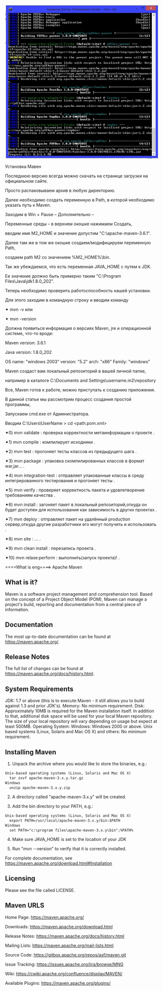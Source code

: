 ![](sitePNG.png)

Установка Мавен

Последнюю версию всегда можно скачать на странице загрузки на официальном сайте.

Просто распаковываем архив в любую директорию.

Далее необходимо создать переменную в Path, в которой необходимо указать путь к Maven.

Заходим в Win + Pause – Дополнительно –

Переменные среды – в верхнем окошке нажимаем Создать,

вводим имя M2_HOME и значение допустим "C:\apache-maven-3.6.1".

Далее там же в том же окошке создаем/модифицируем переменную Path,

создаем path  M2 со значением %M2_HOME%\bin.

Так же убеждаемся, что есть переменная JAVA_HOME с путем к JDK.

Ее значение должно быть примерно таким "C:\Program Files\Java\jdk1.8.0_202\".


Теперь необходимо проверить работоспособность нашей установки.

Для этого заходим в командную строку и вводим команду

✦ mvn -v  или

✦ mvn -version

Должна появиться информация о версиях Maven, jre и операционной системе, что-то вроде:

Maven version: 3.6.1

Java version: 1.8.0_202

OS name: "windows 2003" version: "5.2" arch: "x86" Family: "windows"

Maven создаст вам локальный репозиторий в вашей личной папке,

например в каталоге C:\Documents and Settings\username\.m2\repository

Все, Maven готов к работе, можно приступать к созданию приложения.

В данной статье мы рассмотрим процесс создания простой программы,

Запускаем cmd.exe от Администратора.

 Вводим  C:\Users\UserName > cd <path.pom.xml>

✦0) mvn validate : проверка корректности метаинформации о проекте  .

✦1) mvn compile : компилирует исходники .

✦2) mvn test : прогоняет тесты классов из предыдущего шага .

✦3) mvn package : упаковка скомпилированных классов в формат war,jar... .

✦4) mvn integration-test : отправляет упакованные классы в среду интегрированного тестирования и прогоняет тесты .

✦5) mvn verify : проверяет корректность пакета и удовлетворение требованиям качества .

✦6) mvn install : загоняет пакет в локальный репозиторий,откуда он будет доступен для использования как зависимость в других проектах .
             
✦7) mvn deploy : отправляет пакет на удалённый production сервер,откуда другие разработчики его могут получить и использовать  .			 

✦8) mvn site : ... .

✦9) mvn clean install : перезапись проекта .

✦10) mvn relase:perform  : выполнить(запуск проекта)! .

====What is eng====>
Apache Maven

  What is it?
  -----------

  Maven is a software project management and comprehension tool. Based on
  the concept of a Project Object Model (POM), Maven can manage a project's
  build, reporting and documentation from a central piece of information.

  Documentation
  -------------

  The most up-to-date documentation can be found at https://maven.apache.org/.

  Release Notes
  -------------

  The full list of changes can be found at https://maven.apache.org/docs/history.html.

  System Requirements
  -------------------

  JDK:
    1.7 or above (this is to execute Maven - it still allows you to build against 1.3
    and prior JDK's).
  Memory:
    No minimum requirement.
  Disk:
    Approximately 10MB is required for the Maven installation itself. In addition to
    that, additional disk space will be used for your local Maven repository. The size
    of your local repository will vary depending on usage but expect at least 500MB.
  Operating System:
    Windows:
      Windows 2000 or above.
    Unix based systems (Linux, Solaris and Mac OS X) and others:
      No minimum requirement.

  Installing Maven
  ----------------

  1) Unpack the archive where you would like to store the binaries, e.g.:

    Unix-based operating systems (Linux, Solaris and Mac OS X)
      tar zxvf apache-maven-3.x.y.tar.gz
    Windows
      unzip apache-maven-3.x.y.zip

  2) A directory called "apache-maven-3.x.y" will be created.

  3) Add the bin directory to your PATH, e.g.:

    Unix-based operating systems (Linux, Solaris and Mac OS X)
      export PATH=/usr/local/apache-maven-3.x.y/bin:$PATH
    Windows
      set PATH="c:\program files\apache-maven-3.x.y\bin";%PATH%

  4) Make sure JAVA_HOME is set to the location of your JDK

  5) Run "mvn --version" to verify that it is correctly installed.

  For complete documentation, see https://maven.apache.org/download.html#Installation

  Licensing
  ---------

  Please see the file called LICENSE.

  Maven URLS
  ----------

  Home Page:          https://maven.apache.org/
  
  Downloads:          https://maven.apache.org/download.html
  
  Release Notes:      https://maven.apache.org/docs/history.html
  
  Mailing Lists:      https://maven.apache.org/mail-lists.html
  
  Source Code:        https://gitbox.apache.org/repos/asf/maven.git
  
  Issue Tracking:     https://issues.apache.org/jira/browse/MNG
  
  Wiki:               https://cwiki.apache.org/confluence/display/MAVEN/
  
  Available Plugins:  https://maven.apache.org/plugins/






